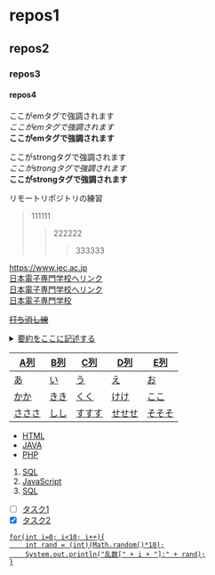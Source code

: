 # repos1
## repos2
### repos3
<h4>repos4</h4>

ここがemタグで強調されます  
*ここがemタグで強調されます*  
**ここがemタグで強調されます**  

ここがstrongタグで強調されます  
_ここがstrongタグで強調されます_  
__ここがstrongタグで強調されます__  

リモートリポジトリの練習<br>
> 111111
>> 222222
>>> 333333

https://www.jec.ac.jp  
[日本電子専門学校へリンク](https://www.jec.ac.jp)  
[日本電子専門学校へリンク](https://www.jec.ac.jp"https://www.jec.ac.jp")  
<a href="https://www.jec.ac.jp">日本電子専門学校

~~打ち消し線~~

<details><summary>要約をここに記述する</summary>
本文をここから書く。xxxxxxxxxxxxxxxxxxxxxxxxxxxxxxxxxxxxxxxxxxxxxxxxxxxxxxxxxxxxxxxxxxxxxxxxxxxx</details>

|A列|B列|C列|D列|E列|
|-|-|-|-|-|
|あ|い|う|え|お|
|かか|きき|くく|けけ|ここ|
|さささ|しし|すすす|せせせ|そそそ|

- HTML
- JAVA
- PHP

1. SQL
1. JavaScript
1. SQL

- [ ] タスク1
- [x] タスク2

```
for(int i=0; i<10; i++){
    int rand = (int)(Math.random()*10);
    System.out.println("乱数[" + i + "]:" + rand);
}
```
